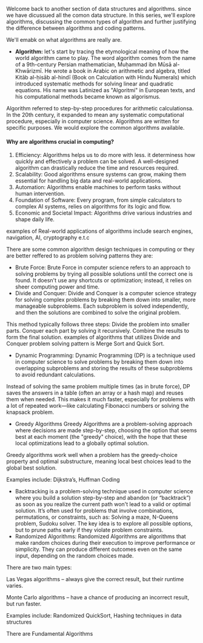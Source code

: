 Welcome back to another section of data structures and algorithms. since we have dicussued all the comon data structure. In this series, we'll explore algorithms, discussing the common types of algorithm and further justifying the difference between algorithms and coding patterns.

We'll emabk on what algorithms are really are.

- **Algorithm:** let's start by tracing the etymological meaning of how the world algorithm came to play. The word algorithm comes from the name of a 9th-century Persian mathematician, Muḥammad ibn Mūsā al-Khwārizmī. He wrote a book in Arabic on arithmetic and algebra, titled Kitāb al-ḥisāb al-hindī (Book on Calculation with Hindu Numerals) which introduced systematic methods for solving linear and quadratic equations. His name was Latinized as "Algoritmi" in European texts, and his computational methods became known as algorismus.

Algorithm referred to step-by-step procedures for arithmetic calculationsa. In the 20th century, it expanded to mean any systematic computational procedure, especially in computer science. Algorithms are written for specific purposes. We would explore the common algorithms available.

#### Why are algorithms crucial in computing?

1. Efficiency: Algorithms helps us to do more with less. it determiness how quickly and effectively a problem can be solved. A well-designed algorithm can drastically reduce the time and resources required.
2. Scalability: Good algorithms ensure systems can grow, making them essential for handling big data and real-world applications.
3. Automation: Algorithms enable machines to perform tasks without human intervention.
4. Foundation of Software: Every program, from simple calculators to complex AI systems, relies on algorithms for its logic and flow.
5. Economic and Societal Impact: Algorithms drive various industries and shape daily life.

examples of Real-world applications of algorithms include search engines, navigation, AI, cryptography e.t.c

There are some common algorithm design techniques in computing or they are better reffered to as problem solving patterns they are:

- Brute Force: Brute Force in computer science refers to an approach to solving problems by trying all possible solutions until the correct one is found. It doesn't use any shortcuts or optimization; instead, it relies on sheer computing power and time.
- Divide and Conquer: Divide and Conquer is a computer science strategy for solving complex problems by breaking them down into smaller, more manageable subproblems. Each subproblem is solved independently, and then the solutions are combined to solve the original problem.

This method typically follows three steps:
Divide the problem into smaller parts.
Conquer each part by solving it recursively.
Combine the results to form the final solution.
examples of algorithms that utilizes Divide and Conquer problem solving pattern is Merge Sort and Quick Sort.

- Dynamic Programming: Dynamic Programming (DP) is a technique used in computer science to solve problems by breaking them down into overlapping subproblems and storing the results of these subproblems to avoid redundant calculations.

Instead of solving the same problem multiple times (as in brute force), DP saves the answers in a table (often an array or a hash map) and reuses them when needed. This makes it much faster, especially for problems with a lot of repeated work—like calculating Fibonacci numbers or solving the knapsack problem.

- Greedy Algorithms Greedy Algorithms are a problem-solving approach where decisions are made step-by-step, choosing the option that seems best at each moment (the "greedy" choice), with the hope that these local optimizations lead to a globally optimal solution.

Greedy algorithms work well when a problem has the greedy-choice property and optimal substructure, meaning local best choices lead to the global best solution.

Examples include: Dijkstra’s, Huffman Coding

- Backtracking is a problem-solving technique used in computer science where you build a solution step-by-step and abandon (or “backtrack”) as soon as you realize the current path won't lead to a valid or optimal solution.
It’s often used for problems that involve combinations, permutations, or constraints, such as: Solving a maze, N-Queens problem, Sudoku solver.
The key idea is to explore all possible options, but to prune paths early if they violate problem constraints.
- Randomized Algorithms: Randomized Algorithms are algorithms that make random choices during their execution to improve performance or simplicity. They can produce different outcomes even on the same input, depending on the random choices made.

There are two main types:

Las Vegas algorithms – always give the correct result, but their runtime varies.

Monte Carlo algorithms – have a chance of producing an incorrect result, but run faster.

Examples include: Randomized QuickSort, Hashing techniques in data structures

There are Fundamental Algorithms 
